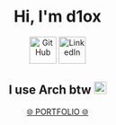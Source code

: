 <h1 align="center"><a>Hi, I'm d1ox </a></h1>

<p align="center">
  <a href="https://github.com/TangInasal">
    <picture>
      <source media="(prefers-color-scheme: dark)" srcset="https://cdn.simpleicons.org/github/white">
      <img alt="GitHub" title="GitHub" height="48" width="48" src="https://cdn.simpleicons.org/github"></picture></a>
  <a href="https://www.linkedin.com/in/jr-diox">
    <img alt="LinkedIn" title="LinkedIn" height="48" width="48" src="https://cdn.simpleicons.org/linkedin/0A66C2"></a>
</p>

<h2 align="center"><a>I use Arch btw </a> 
  <img alt="Arch Linux" title="Arch Linux" height="22" width="22" src="https://cdn.simpleicons.org/archlinux">
</h2>

<p align="center">
  <a href="https://diox-portfolio.vercel.app/"> 🌐 PORTFOLIO 🌐 </a>
</p>
